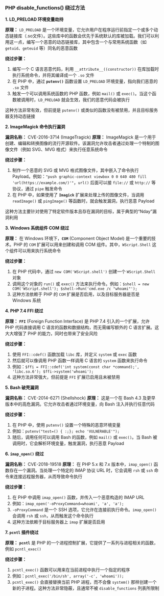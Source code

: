 ### PHP disable_functions() 绕过方法

**1. LD_PRELOAD 环境变量劫持**

**原理：** `LD_PRELOAD` 是一个环境变量，它允许用户在程序运行前指定一个或多个动态链接库（.so文件）。这些库中的函数会优先于系统默认的库被加载。我们可以利用这一点，编写一个恶意的动态链接库，其中包含一个与常用系统函数（如 `getuid`、`geteuid` 等）同名的恶意函数

**绕过步骤：**

1. 编写一个 C 语言恶意代码，利用 `__attribute__((constructor))` 在库加载时执行系统命令，并将其编译成一个 `.so` 文件
2. 在 PHP 中，通过 **`putenv()`** 函数设置 `LD_PRELOAD` 环境变量，指向我们恶意的 `.so` 文件
3. 触发一个可以调用系统函数的 PHP 函数，例如 `mail()` 或 `exec()`。当这个函数被调用时，`LD_PRELOAD` 就会生效，我们的恶意代码会被执行

这种方法非常有效，但前提是 `putenv()` 或类似的函数没有被禁用，并且目标服务器支持动态链接

**2. ImageMagick 命令执行漏洞**

**漏洞名称：** CVE-2016-3714 (ImageTragick) **原理：** ImageMagick 是一个用于创建、编辑和转换图像的流行开源软件。该漏洞允许攻击者通过处理一个特制的图像文件（例如 SVG、MVG 格式）来执行任意系统命令

**绕过步骤：**

1. 制作一个恶意的 SVG 或 MVG 格式图像文件，其中嵌入了命令执行 Payload。例如：`"push graphic-context viewbox 0 0 640 480 fill 'url(https://example.com/)'"`，`url()` 后面可以接 `file://` 或 `http://` 等协议，通过 `pipe` 触发命令
2. 在 PHP 中，如果使用了 **`Imagick`** 扩展来处理上传的图像文件，当调用 `readImage()` 或 `pingImage()` 等函数时，就会触发漏洞，执行恶意 Payload

这种方法主要针对使用了特定软件版本且存在漏洞的目标，属于典型的“Nday”漏洞利用

**3. Windows 系统组件 COM 绕过**

**原理：** 在 Windows 环境下，**`COM`** (Component Object Model) 是一个重要的技术。PHP 的 `COM` 扩展可以用来创建和调用 COM 组件。其中，`WScript.Shell` 这个组件可以用来执行系统命令

**绕过步骤：**

1. 在 PHP 代码中，通过 `new COM('WScript.shell')` 创建一个 `WScript.Shell` 对象
2. 调用这个对象的 `run()` 或 `exec()` 方法来执行命令。例如：`$shell = new COM('WScript.shell'); $shell->Run('cmd.exe /c "whoami"');`
3. 这种方法依赖于 PHP 的 `COM` 扩展是否启用，以及目标服务器是否是 Windows 系统

**4. PHP 7.4 FFI 绕过**

**原理：** **`FFI`** (Foreign Function Interface) 是 PHP 7.4 引入的一个扩展，允许 PHP 代码直接调用 C 语言的函数和数据结构，而无需编写额外的 C 语言扩展。这大大增强了 PHP 的能力，同时也带来了安全风险

**绕过步骤：**

1. 使用 `FFI::cdef()` 函数加载 `libc` 库，并定义 `system` 或 `exec` 函数
2. 然后就可以像调用 PHP 函数一样调用 C 语言的 `system` 函数来执行命令
3. 例如：`$ffi = FFI::cdef('int system(const char *command);', 'libc.so.6'); $ffi->system('whoami');`
4. 这种方法非常强大，但前提是 `FFI` 扩展已启用且未被禁用

**5. Bash 破壳漏洞**

**漏洞名称：** CVE-2014-6271 (Shellshock) **原理：** 这是一个在 Bash 4.3 及更早版本中的高危漏洞。它允许攻击者通过环境变量，向 Bash 注入并执行任意代码

**绕过步骤：**

1. 在 PHP 中，使用 `putenv()` 设置一个特殊的恶意环境变量
2. 例如：`putenv("test=() { :;}; echo 'VULNERABLE'");`
3. 随后，调用任何可以调用 Bash 的函数，例如 `mail()` 或 `exec()`。当 Bash 被调用时，它会解析环境变量，触发漏洞，执行恶意 Payload

**6. `imap_open()` 绕过**

**漏洞名称：** CVE-2018-19518 **原理：** 在 PHP 5.x 和 7.x 版本中，`imap_open()` 函数存在一个漏洞。当处理一个特定的 IMAP 协议 URL 时，它会调用 `rsh` 或 `ssh` 命令来连接远程服务器，从而导致命令执行

**绕过步骤：**

1. 在 PHP 中调用 `imap_open()` 函数，并传入一个恶意构造的 IMAP URL
2. 例如：`imap_open('-oProxyCommand=whoami', 'a', 'a');`
3. `-oProxyCommand` 是一个 SSH 选项，它允许在连接前执行命令。`imap_open()` 会调用 `rsh` 或 `ssh`，从而触发这个命令执行
4. 这种方法依赖于目标服务器上 `imap` 扩展是否启用

**7. `pcntl` 插件绕过**

**原理：** **`pcntl`** 是 PHP 的一个进程控制扩展，它提供了一系列与进程相关的函数，例如 `pcntl_exec()`

**绕过步骤：**

1. `pcntl_exec()` 函数可以用来在当前进程中执行一个指定的程序
2. 例如：`pcntl_exec('/bin/sh', array('-c', 'whoami'));`
3. `pcntl_exec()` 会直接替换当前 PHP 进程，而不会像 `system()` 那样创建一个新的子进程。这种方法非常隐蔽，且通常不被 `disable_functions` 列表所限制